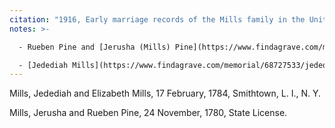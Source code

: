 ```yaml
---
citation: "1916, Early marriage records of the Mills family in the United States : official and authoritative records of Mills marriages in the original states and colonies from 1628 to 1865 by William Montgomery Clemens, p35, ancestry.com."
notes: >-

  - Rueben Pine and [Jerusha (Mills) Pine](https://www.findagrave.com/memorial/108776090/jerusha-pine) are [Mary Ann Mills'](https://www.findagrave.com/memorial/75958702/mary-ann-mills) paternal grandparents. Jerusha does not appear to be descended from Timothy Mills, although she may be a more distant relation under George Mills.

  - [Jedediah Mills](https://www.findagrave.com/memorial/68727533/jedediah-mills) (? to 21 Dec 1828) and [Elizabeth (Mills) Mills](https://www.findagrave.com/memorial/68731488/elizabeth-mills) (22 Apr 1763 to [12 or 15] Jul 1826) are the parents of [Mary Platt (Mills) Mills](https://www.findagrave.com/memorial/138421346/mary-platt-mills) (30 Jan 1801 to 18 Jun 1881), the second wife of Edward Mills' father Jonas.
---
```

Mills, Jedediah and Elizabeth Mills, 17 February, 1784, Smithtown, L. I., N. Y.

Mills, Jerusha and Rueben Pine, 24 November, 1780, State License.
